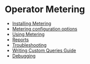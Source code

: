 # Operator Metering

- [Installing Metering][install-metering]
- [Metering configuration options][metering-config]
- [Using Metering][using-metering]
- [Reports][report]
- [Troubleshooting][troubleshooting-metering]
- [Writing Custom Queries Guide][writing-custom-queries]
- [Debugging][debugging]

[metering-config]: metering-config.md
[install-metering]: install-metering.md
[report]: report.md
[using-metering]: using-metering.md
[troubleshooting-metering]: troubleshooting-metering.md
[writing-custom-queries]: writing-custom-queries.md
[debugging]: debugging.md
